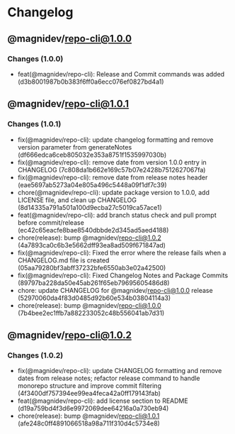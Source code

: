 # Changelog

## @magnidev/repo-cli@1.0.0

### Changes (1.0.0)

- feat(@magnidev/repo-cli): Release and Commit commands was added (d3b8001987b0b383f6ff0a6ecc076ef0827bd4a1)

## @magnidev/repo-cli@1.0.1

### Changes (1.0.1)

- fix(@magnidev/repo-cli): update changelog formatting and remove version parameter from generateNotes (df666edca6ceb805032e353a8751f1535997030b)
- fix(@magnidev/repo-cli): remove date from version 1.0.0 entry in CHANGELOG (7c808da1b662e169c57b07e2428b7512627067fa)
- fix(@magnidev/repo-cli): remove date from release notes header (eae5697ab5273a04e805a496c5448a09f1df7c39)
- chore(@magnidev/repo-cli): update package version to 1.0.0, add LICENSE file, and clean up CHANGELOG (8d14335a791a501a100d9ecba27c5019ca57ace1)
- feat(@magnidev/repo-cli): add branch status check and pull prompt before commit/release (ec42c65eacfe8bae8540dbbde2d345ad5aed4188)
- chore(release): bump @magnidev/repo-cli@1.0.2 (4a7893ca0c6b3e5662dff93ea8ad509f671847ad)
- fix(@magnidev/repo-cli): Fixed the error where the release fails when a CHANGELOG.md file is created (05aa79280bf3abff37232bfe6550ab3e02a42500)
- fix(@magnidev/repo-cli): Fixed Changelog Notes and Package Commits (89797ba228da50e45ab261f65eb79695605486d8)
- chore: update CHANGELOG for @magnidev/repo-cli@1.0.0 release (52970060da4f83d0485d92b60e534b03804114a3)
- chore(release): bump @magnidev/repo-cli@1.0.0 (7b4bee2ec1ffb7a882233052c48b556041ab7d31)

## @magnidev/repo-cli@1.0.2

### Changes (1.0.2)

- fix(@magnidev/repo-cli): update CHANGELOG formatting and remove dates from release notes; refactor release command to handle monorepo structure and improve commit filtering (4f3400df757394ee99ea4feca42a0ff179143fab)
- feat(@magnidev/repo-cli): add license section to README (d19a759bd4f3d6e9972069dee64216a0a730eb94)
- chore(release): bump @magnidev/repo-cli@1.0.1 (afe248c0ff4891066518a98a711f310d4c5734e8)
